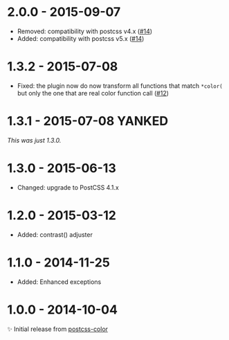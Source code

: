 # 2.0.0 - 2015-09-07

- Removed: compatibility with postcss v4.x
([#14](https://github.com/postcss/postcss-color-function/pull/14))
- Added: compatibility with postcss v5.x
([#14](https://github.com/postcss/postcss-color-function/pull/14))

# 1.3.2 - 2015-07-08

- Fixed: the plugin now do now transform all functions that match `*color(` but
only the one that are real color function call
([#12](https://github.com/postcss/postcss-color-function/pull/12))

# 1.3.1 - 2015-07-08 **YANKED**

_This was just 1.3.0._

# 1.3.0 - 2015-06-13

- Changed: upgrade to PostCSS 4.1.x

# 1.2.0 - 2015-03-12

- Added: contrast() adjuster

# 1.1.0 - 2014-11-25

- Added: Enhanced exceptions

# 1.0.0 - 2014-10-04

✨ Initial release from [postcss-color](https://github.com/postcss/postcss-color)
